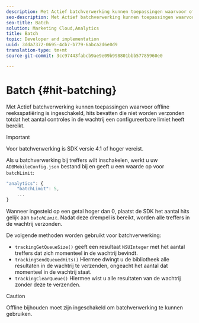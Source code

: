 ```yaml
---
description: Met Actief batchverwerking kunnen toepassingen waarvoor offline reeksspatiëring is ingeschakeld, hits bevatten die niet worden verzonden totdat het aantal controles in de wachtrij een configureerbare limiet heeft bereikt.
seo-description: Met Actief batchverwerking kunnen toepassingen waarvoor offline reeksspatiëring is ingeschakeld, hits bevatten die niet worden verzonden totdat het aantal controles in de wachtrij een configureerbare limiet heeft bereikt.
seo-title: Batch
solution: Marketing Cloud,Analytics
title: Batch
topic: Developer and implementation
uuid: 3dda7372-0695-4cb7-b779-6abca2d6e0d9
translation-type: tm+mt
source-git-commit: 3cc97443fabcb9ae9e09b998801bbb57785960e0

---
```



# Batch {#hit-batching}

Met Actief batchverwerking kunnen toepassingen waarvoor offline reeksspatiëring is ingeschakeld, hits bevatten die niet worden verzonden totdat het aantal controles in de wachtrij een configureerbare limiet heeft bereikt.

>[!IMPORTANT]
>
>Voor batchverwerking is SDK versie 4.1 of hoger vereist.

Als u batchverwerking bij treffers wilt inschakelen, werkt u uw `ADBMobileConfig.json` bestand bij en geeft u een waarde op voor `batchLimit`:

```js
"analytics": {
    "batchLimit": 5,
    ...
}
```

Wanneer ingesteld op een getal hoger dan 0, plaatst de SDK het aantal hits gelijk aan *`batchLimit`*. Nadat deze drempel is bereikt, worden alle treffers in de wachtrij verzonden.

De volgende methoden worden gebruikt voor batchverwerking:

* `trackingGetQueueSize()` geeft een resultaat `NSUInteger` met het aantal treffers dat zich momenteel in de wachtrij bevindt.
* `trackingSendQueuedHits()` Hiermee dwingt u de bibliotheek alle resultaten in de wachtrij te verzenden, ongeacht het aantal dat momenteel in de wachtrij staat.
* `trackingClearQueue()` Hiermee wist u alle resultaten van de wachtrij zonder deze te verzenden.

>[!CAUTION]
>
>Offline bijhouden moet zijn ingeschakeld om batchverwerking te kunnen gebruiken.


